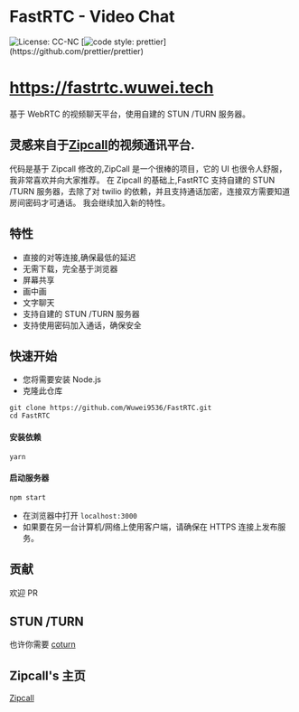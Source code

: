 # FastRTC - Video Chat

![License: CC-NC](https://img.shields.io/badge/License-CCNC-blue.svg)
[![code style: prettier](https://img.shields.io/badge/code_style-prettier-ff69b4.svg?)](https://github.com/prettier/prettier)

# https://fastrtc.wuwei.tech

基于 WebRTC 的视频聊天平台，使用自建的 STUN /TURN 服务器。

## 灵感来自于[Zipcall](https://github.com/ianramzy/decentralized-video-chat)的视频通讯平台.

代码是基于 Zipcall 修改的,ZipCall 是一个很棒的项目，它的 UI 也很令人舒服，我非常喜欢并向大家推荐。
在 Zipcall 的基础上,FastRTC 支持自建的 STUN /TURN 服务器，去除了对 twilio 的依赖，并且支持通话加密，连接双方需要知道房间密码才可通话。
我会继续加入新的特性。

## 特性

- 直接的对等连接,确保最低的延迟
- 无需下载，完全基于浏览器
- 屏幕共享
- 画中画
- 文字聊天
- 支持自建的 STUN /TURN 服务器
- 支持使用密码加入通话，确保安全

## 快速开始

- 您将需要安装 Node.js
- 克隆此仓库

```
git clone https://github.com/Wuwei9536/FastRTC.git
cd FastRTC
```

#### 安装依赖

```
yarn
```

#### 启动服务器

```
npm start
```

- 在浏览器中打开 `localhost:3000`
- 如果要在另一台计算机/网络上使用客户端，请确保在 HTTPS 连接上发布服务。

## 贡献

欢迎 PR

## STUN /TURN

也许你需要 [coturn](https://github.com/coturn/coturn)

## Zipcall's 主页

[Zipcall](https://github.com/ianramzy/decentralized-video-chat)
